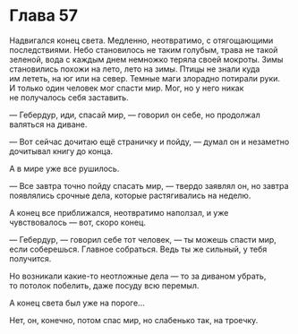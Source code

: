 # Глава 57

Надвигался конец света. Медленно, неотвратимо, с отягощающими последствиями. Небо становилось не таким голубым, трава не такой зеленой, вода с каждым днем немножко теряла своей мокроты. Зимы становились похожи на лето, лето на зимы. Птицы не знали куда им лететь, на юг или на север. Темные маги злорадно потирали руки. И только один человек мог спасти мир. Мог, но у него никак не получалось себя заставить.

— Гебердур, иди, спасай мир, — говорил он себе, но продолжал валяться на диване.

— Вот сейчас дочитаю ещё страничку и пойду, — думал он и незаметно дочитывал книгу до конца.

А в мире уже все рушилось.

— Все завтра точно пойду спасать мир, — твердо заявлял он, но завтра появлялись срочные дела, которые растягивались на неделю.

А конец все приближался, неотвратимо наползал, и уже чувствовалось — вот, скоро конец.

— Гебердур, — говорил себе тот человек, — ты можешь спасти мир, если соберешься. Главное собраться. Ведь ты же сильный, у тебя получится.

Но возникали какие-то неотложные дела — то за диваном убрать, то потолок побелить, даже посуду всю перемыл. 

А конец света был уже на пороге...

Нет, он, конечно, потом спас мир, но слабенько так, на троечку.


